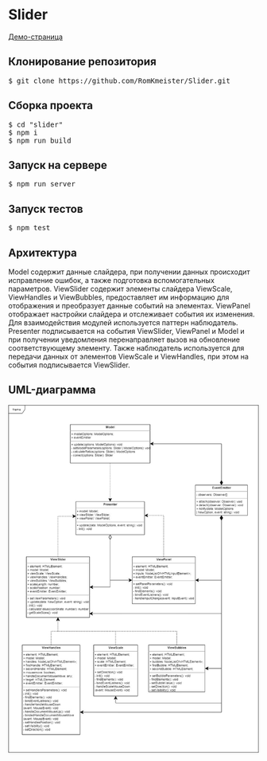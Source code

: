 # Slider
<a href="https://romkmeister.github.io/Slider/">Демо-страница</a>
<h2>Клонирование репозитория</h2>
 <pre>$ git clone https://github.com/RomKmeister/Slider.git</pre>
<h2>Сборка проекта</h2>
<pre>
$ cd "slider"
$ npm i
$ npm run build</pre>
<h2>Запуск на сервере</h2>
<pre>$ npm run server</pre>

<h2>Запуск тестов</h2>
<pre>$ npm test</pre>

<h2>Архитектура</h2>
Model содержит данные слайдера, при получении данных происходит исправление ошибок, а также подготовка вспомогательных параметров. 
ViewSlider содержит элементы слайдера ViewScale, ViewHandles и ViewBubbles, предоставляет им информацию для отображения и преобразует данные событий на элементах.
ViewPanel отображает настройки слайдера и отслеживает события их изменения.
Для взаимодействия модулей используется паттерн наблюдатель. Presenter подписывается на события ViewSlider, ViewPanel и Model и при получении уведомления перенаправляет вызов на обновление соответствующему элементу. Также наблюдатель используется для передачи данных от элементов ViewScale и ViewHandles, при этом на события подписывается ViewSlider.

<h2>UML-диаграмма</h2>
<img src="https://github.com/RomKmeister/Slider/blob/master/UML.jpg" alt="uml">